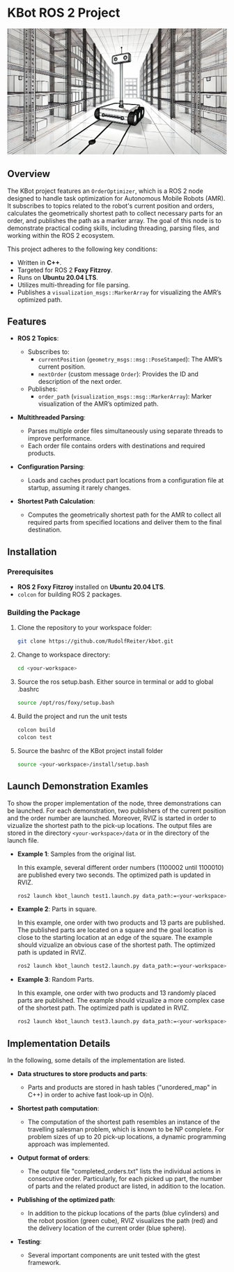 # KBot ROS 2 Project
![Title Image](https://github.com/RudolfReiter/kbot/blob/main/data/header.png)
## Overview

The KBot project features an `OrderOptimizer`, which is a ROS 2 node designed to handle task optimization for Autonomous Mobile Robots (AMR). It subscribes to topics related to the robot's current position and orders, calculates the geometrically shortest path to collect necessary parts for an order, and publishes the path as a marker array. The goal of this node is to demonstrate practical coding skills, including threading, parsing files, and working within the ROS 2 ecosystem.

This project adheres to the following key conditions:

- Written in **C++**.
- Targeted for ROS 2 **Foxy Fitzroy**.
- Runs on **Ubuntu 20.04 LTS**.
- Utilizes multi-threading for file parsing.
- Publishes a `visualization_msgs::MarkerArray` for visualizing the AMR’s optimized path.

## Features

- **ROS 2 Topics**:
  - Subscribes to:
    - `currentPosition` (`geometry_msgs::msg::PoseStamped`): The AMR’s current position.
    - `nextOrder` (custom message `Order`): Provides the ID and description of the next order.
  - Publishes:
    - `order_path` (`visualization_msgs::msg::MarkerArray`): Marker visualization of the AMR’s optimized path.
  
- **Multithreaded Parsing**:
  - Parses multiple order files simultaneously using separate threads to improve performance.
  - Each order file contains orders with destinations and required products.

- **Configuration Parsing**:
  - Loads and caches product part locations from a configuration file at startup, assuming it rarely changes.

- **Shortest Path Calculation**:
  - Computes the geometrically shortest path for the AMR to collect all required parts from specified locations and deliver them to the final destination.
  
## Installation

### Prerequisites

- **ROS 2 Foxy Fitzroy** installed on **Ubuntu 20.04 LTS**.
- `colcon` for building ROS 2 packages.

### Building the Package



1. Clone the repository to your workspace folder:

   ```bash
   git clone https://github.com/RudolfReiter/kbot.git

2. Change to workspace directory:

    ```bash
    cd <your-workspace>

3. Source the ros setup.bash. Either source in terminal or add to global .bashrc

    ```bash
    source /opt/ros/foxy/setup.bash

4. Build the project and run the unit tests

    ```bash
    colcon build
    colcon test

5. Source the bashrc of the KBot project install folder

    ```bash
    source <your-workspace>/install/setup.bash


## Launch Demonstration Examles
To show the proper implementation of the node, three demonstrations can be launched. For each demonstration, two publishers of the current position and the order number are launched. Moreover, RVIZ is started in order to vizualize the shortest path to the pick-up locations. The output files are stored in the directory `<your-workspace>/data` or in the directory of the launch file. 

- **Example 1**: Samples from the original list.

    In this example, several different order numbers (1100002 until 1100010) are published every two seconds. The optimized path is updated in RVIZ.
    ```bash
    ros2 launch kbot_launch test1.launch.py data_path:=<your-workspace>/data

- **Example 2**: Parts in square.

    In this example, one order with two products and 13 parts are published. The published parts are located on a square and the goal location is close to the starting location at an edge of the square. The example should vizualize an obvious case of the shortest path. The optimized path is updated in RVIZ.
    ```bash
    ros2 launch kbot_launch test2.launch.py data_path:=<your-workspace>/data/test_cases/test_circular/

- **Example 3**: Random Parts.

    In this example, one order with two products and 13 randomly placed parts are published. The example should vizualize a more complex case of the shortest path. The optimized path is updated in RVIZ.
    ```bash
    ros2 launch kbot_launch test3.launch.py data_path:=<your-workspace>/data/test_cases/test_random/

## Implementation Details
In the following, some details of the implementation are listed.

- **Data structures to store products and parts**:
  - Parts and products are stored in hash tables ("unordered_map" in C++) in order to achive fast look-up in O(n).

- **Shortest path computation**:
  - The computation of the shortest path resembles an instance of the travelling salesman problem, which is known to be NP complete. For problem sizes of up to 20 pick-up locations, a dynamic programming approach was implemented.

- **Output format of orders**:
  - The output file "completed_orders.txt" lists the individual actions in consecutive order. Particularly, for each picked up part, the number of parts and the related product are listed, in addition to the location.

- **Publishing of the optimized path**:
  - In addition to the pickup locations of the parts (blue cylinders) and the robot position (green cube), RVIZ visualizes the path (red) and the delivery location of the current order (blue sphere).

- **Testing**:
  - Several important components are unit tested with the gtest framework. 